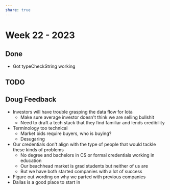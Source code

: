 ```yaml
---
share: true
---
```


# Week 22 - 2023

## Done

* Got typeCheckString working

## TODO

## Doug Feedback

* Investors will have trouble grasping the data flow for Iota
	* Make sure average investor doesn't think we are selling bullshit
	* Need to draft a tech stack that they find familiar and lends credibility
* Terminology too technical
	* Market bids require buyers, who is buying?
	* Desugaring
* Our credentials don't align with the type of people that would tackle these kinds of problems
	* No degree and bachelors in CS or formal credentials working in education
	* Our beachhead market is grad students but neither of us are
	* But we have both started companies with a lot of success
* Figure out wording on why we parted with previous companies
* Dallas is a good place to start in